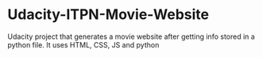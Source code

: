 # Udacity-ITPN-Movie-Website
Udacity project that generates a movie website after getting info stored in a python file. It uses HTML, CSS, JS and python
